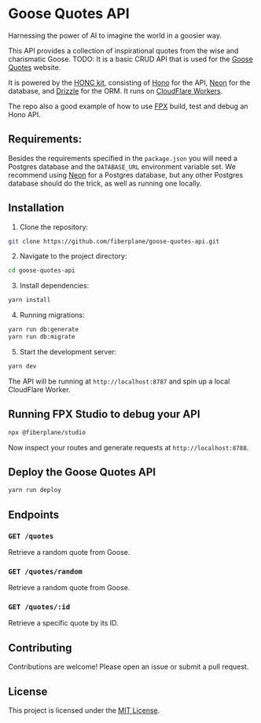 # Goose Quotes API

Harnessing the power of AI to imagine the world in a goosier way.

This API provides a collection of inspirational quotes from the wise and charismatic Goose.
TODO: It is a basic CRUD API that is used for the [Goose Quotes](https://goose-quotes.honc.dev/) website.

It is powered by the [HONC kit](https://honc.dev), consisting of [Hono](https://hono.dev/) for the API, [Neon](https://neon.tech/) for the database, and [Drizzle](https://orm.drizzle.team/) for the ORM. It runs on [CloudFlare Workers](https://developers.cloudflare.com/workers/).

The repo also a good example of how to use [FPX](https://fiberplane.com/) build, test and debug an Hono API.

## Requirements:

Besides the requirements specified in the `package.json` you will need a Postgres database and the `DATABASE_URL` environment variable set. We recommend using [Neon](https://neon.tech/) for a Postgres database, but any other Postgres database should do the trick, as well as running one locally.

## Installation

1. Clone the repository:

```bash
git clone https://github.com/fiberplane/goose-quotes-api.git
```

2. Navigate to the project directory:

```bash
cd goose-quotes-api
```

3. Install dependencies:

```bash
yarn install
```

4. Running migrations:

```bash
yarn run db:generate
yarn run db:migrate
```

5. Start the development server:

```bash
yarn dev
```

The API will be running at `http://localhost:8787` and spin up a local CloudFlare Worker.


## Running FPX Studio to debug your API

```bash
npx @fiberplane/studio
```

Now inspect your routes and generate requests at `http://localhost:8788`.

## Deploy the Goose Quotes API

```bash
yarn run deploy
```

## Endpoints

### `GET /quotes`

Retrieve a random quote from Goose.

### `GET /quotes/random`

Retrieve a random quote from Goose.

### `GET /quotes/:id`

Retrieve a specific quote by its ID.

## Contributing

Contributions are welcome! Please open an issue or submit a pull request.

## License

This project is licensed under the [MIT License](LICENSE).
